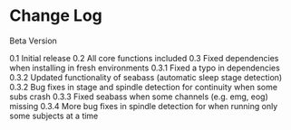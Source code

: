 
# Change Log

Beta Version

0.1 Initial release
0.2 All core functions included
0.3 Fixed dependencies when installing in fresh environments
0.3.1 Fixed a typo in dependencies
0.3.2 Updated functionality of seabass (automatic sleep stage detection)
0.3.2 Bug fixes in stage and spindle detection for continuity when some subs crash
0.3.3 Fixed seabass when some channels (e.g. emg, eog) missing
0.3.4 More bug fixes in spindle detection for when running only some subjects at a time


